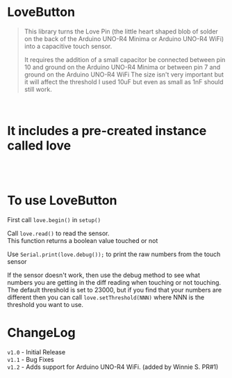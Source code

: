 # LoveButton

> This library turns the Love Pin (the little heart shaped blob of 
> solder on the back of the Arduino UNO-R4 Minima or Arduino UNO-R4 WiFi) into a capacitive 
> touch sensor.
>
> 
> It requires the addition of a small capacitor be connected between 
> pin 10 and ground on the Arduino UNO-R4 Minima or between
> pin 7 and ground on the Arduino UNO-R4 WiFi
> The size isn't very important but it will affect the threshold
> I used 10uF but even as small as 1nF should still work.
> 
<br>

# It includes a pre-created instance called love

<br><br>




# To use LoveButton
 First call `love.begin()` in `setup()`

 Call `love.read()` to read the sensor.  
 This function returns a boolean value touched or not

 Use `Serial.print(love.debug());` to print the raw numbers from the touch sensor

 If the sensor doesn't work, then use the debug method to see what numbers you are 
 getting in the diff reading when touching or not touching.  
 The default threshold is set to 23000, but if you find that your numbers are different
 then you can call `love.setThreshold(NNN)` where NNN is the threshold you want to use.  


# ChangeLog
`v1.0` - Initial Release
<br>
`v1.1` - Bug Fixes
<br>
`v1.2` - Adds support for Arduino UNO-R4 WiFi.  (added by Winnie S. PR#1)
<br>



